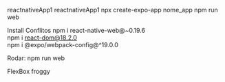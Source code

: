 reactnativeApp1
reactnativeApp1
npx create-expo-app nome_app
npm run web

Install Conflitos
npm i react-native-web@~0.19.6<br>
npm i react-dom@18.2.0<br>
npm i @expo/webpack-config@^19.0.0<br>

Rodar: npm run web<br>

FlexBox froggy<br>
